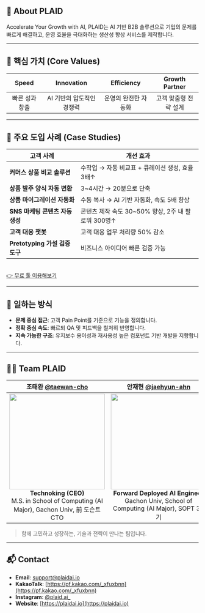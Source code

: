 ## 🏢 About PLAID

Accelerate Your Growth with AI, PLAID는 AI 기반 B2B 솔루션으로 기업의 문제를 빠르게 해결하고, 운영 효율을 극대화하는 생산성 향상 서비스를 제작합니다.

---

## 🧠 핵심 가치 (Core Values)

| Speed | Innovation | Efficiency | Growth Partner |
|:-----:|:----------:|:----------:|:--------------:|
| 빠른 성과 창출 | AI 기반의 압도적인 경쟁력 | 운영의 완전한 자동화 | 고객 맞춤형 전략 설계 |

---

## 🚀 주요 도입 사례 (Case Studies)

| 고객 사례 | 개선 효과 |
|-----------|-----------|
| **커머스 상품 비교 솔루션** | 수작업 → 자동 비교표 + 큐레이션 생성, 효율 3배↑ |
| **상품 발주 양식 자동 변환** | 3~4시간 → 20분으로 단축 |
| **상품 마이그레이션 자동화** | 수동 복사 → AI 기반 자동화, 속도 5배 향상 |
| **SNS 마케팅 콘텐츠 자동 생성** | 콘텐츠 제작 속도 30~50% 향상, 2주 내 팔로워 300명↑ |
| **고객 대응 챗봇** | 고객 대응 업무 처리량 50% 감소 |
| **Pretotyping 가설 검증 도구** | 비즈니스 아이디어 빠른 검증 가능 |
<br>[👉 무료 툴 이용해보기](https://pretotyping.plaidai.io) 

---

## 🔨 일하는 방식

- **문제 중심 접근**: 고객 Pain Point를 기준으로 기능을 정의합니다.
- **정확 중심 속도**: 빠르되 QA 및 피드백을 철저히 반영합니다.
- **지속 가능한 구조**: 유지보수 용이성과 재사용성 높은 컴포넌트 기반 개발을 지향합니다.

---

## 👨‍💻 Team PLAID

| 조태완 [@taewan-cho](https://github.com/taewan2002) | 안재현 [@jaehyun-ahn](https://github.com/Ohjackson) | 서지호 [@jiho-seo](https://github.com/swiftsjh02) |
|:--:|:--:|:--:|
| <img width="250" src="https://github.com/user-attachments/assets/ff679390-cff7-42eb-aede-7b5aa23fd2ea"> <br> **Technoking (CEO)** <br> M.S. in School of Computing (AI Major), Gachon Univ, 前 도슨트 CTO | <img width="250" src="https://github.com/user-attachments/assets/f90b4526-d1fe-4586-a1d7-0d7a801f9287"> <br> **Forward Deployed AI Engineer** <br> Gachon Univ, School of Computing (AI Major), SOPT 35기 | <img width="250" src="https://github.com/user-attachments/assets/493c3a87-af3b-4ea7-aa00-069b4c3df02e/IMG_4453.jpg"> <br> **Product Developer** <br> Gachon Univ, School of Computing (AI Major) | <img width="250" src="https://github.com/user-attachments/assets/add4a263-f613-4200-96f5-94b54d359b01">


> 함께 고민하고 성장하는, 기술과 전략이 만나는 팀입니다.

---

## 📬 Contact

- **Email**: support@plaidai.io
- **KakaoTalk**: [https://pf.kakao.com/_xfuxbnn](https://pf.kakao.com/_xfuxbnn)
- **Instagram**: [@plaid.ai_](https://instagram.com/plaid.ai_)  
- **Website**: [https://plaidai.io](https://plaidai.io)
